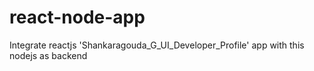 # react-node-app
Integrate reactjs 'Shankaragouda_G_UI_Developer_Profile' app with this nodejs as backend
